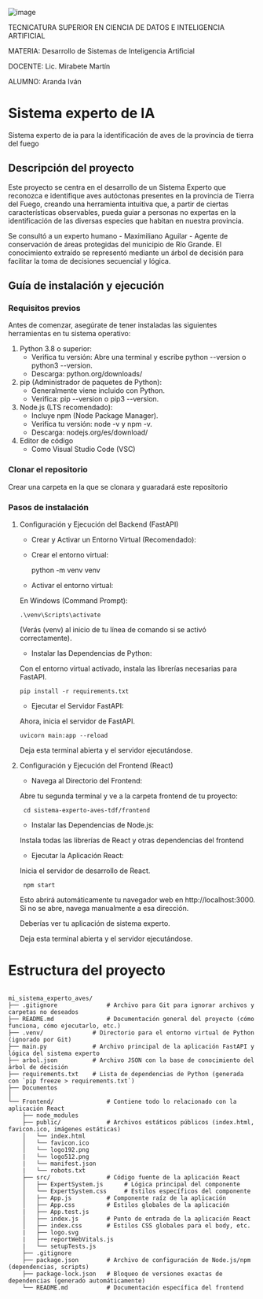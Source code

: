 ![image](https://github.com/user-attachments/assets/3f8022e3-3441-4202-a881-3d805b16d6ee)

TECNICATURA SUPERIOR EN CIENCIA DE DATOS E INTELIGENCIA ARTIFICIAL

MATERIA: Desarrollo de Sistemas de Inteligencia Artificial

DOCENTE: Lic. Mirabete Martín

ALUMNO: Aranda Iván

# Sistema experto de IA
Sistema experto de ia para la identificación de aves de la provincia de tierra del fuego

## Descripción del proyecto
Este proyecto se centra en el desarrollo de un Sistema Experto que reconozca e identifique aves autóctonas presentes en la provincia de Tierra del Fuego, creando una herramienta intuitiva que, a partir de ciertas características observables, pueda guiar a personas no expertas en la identificación de las diversas especies que habitan en nuestra provincia.

Se consultó a un experto humano - Maximiliano Aguilar - Agente de conservación de áreas protegidas del municipio de Río Grande. El conocimiento extraído se representó mediante un árbol de decisión para facilitar la toma de decisiones secuencial y lógica.

## Guía de instalación y ejecución

### Requisitos previos
Antes de comenzar, asegúrate de tener instaladas las siguientes herramientas en tu sistema operativo:

1. Python 3.8 o superior:
   * Verifica tu versión: Abre una terminal y escribe python --version o python3 --version.
   * Descarga: python.org/downloads/
2. pip (Administrador de paquetes de Python):
   * Generalmente viene incluido con Python.
   * Verifica: pip --version o pip3 --version.
3. Node.js (LTS recomendado):
   * Incluye npm (Node Package Manager).
   * Verifica tu versión: node -v y npm -v.
   * Descarga: nodejs.org/es/download/
4. Editor de código
   * Como Visual Studio Code (VSC)

### Clonar el repositorio
Crear una carpeta en la que se clonara y guaradará este repositorio

### Pasos de instalación
1.  Configuración y Ejecución del Backend (FastAPI)
   
    * Crear y Activar un Entorno Virtual (Recomendado):
      
    * Crear el entorno virtual:
      
        python -m venv venv
      
    * Activar el entorno virtual:
      
    En Windows (Command Prompt):
    
        .\venv\Scripts\activate
    
      (Verás (venv) al inicio de tu línea de comando si se activó correctamente).
    
    * Instalar las Dependencias de Python:
      
    Con el entorno virtual activado, instala las librerías necesarias para FastAPI.
    
        pip install -r requirements.txt
    
    * Ejecutar el Servidor FastAPI:
      
    Ahora, inicia el servidor de FastAPI.
    
        uvicorn main:app --reload
    
      Deja esta terminal abierta y el servidor ejecutándose.

3. Configuración y Ejecución del Frontend (React)
    * Navega al Directorio del Frontend:
      
    Abre tu segunda terminal y ve a la carpeta frontend de tu proyecto:
   
        cd sistema-experto-aves-tdf/frontend
   
    * Instalar las Dependencias de Node.js:
      
    Instala todas las librerías de React y otras dependencias del frontend
   
    * Ejecutar la Aplicación React:
      
    Inicia el servidor de desarrollo de React.
   
        npm start
   
      Esto abrirá automáticamente tu navegador web en http://localhost:3000. Si no se abre, navega manualmente a esa dirección.
   
      Deberías ver tu aplicación de sistema experto.
   
      Deja esta terminal abierta y el servidor ejecutándose.

# Estructura del proyecto

```plaintext

mi_sistema_experto_aves/
├── .gitignore              # Archivo para Git para ignorar archivos y carpetas no deseados
├── README.md               # Documentación general del proyecto (cómo funciona, cómo ejecutarlo, etc.)
├── .venv/              # Directorio para el entorno virtual de Python (ignorado por Git)
├── main.py             # Archivo principal de la aplicación FastAPI y lógica del sistema experto
├── arbol.json          # Archivo JSON con la base de conocimiento del árbol de decisión
├── requirements.txt    # Lista de dependencias de Python (generada con `pip freeze > requirements.txt`)
├── Documentos
│
└── Frontend/               # Contiene todo lo relacionado con la aplicación React
    ├── node_modules
    ├── public/             # Archivos estáticos públicos (index.html, favicon.ico, imágenes estáticas)
    │   └── index.html
    │   └── favicon.ico
    │   └── logo192.png
    |   └── logo512.png
    |   └── manifest.json
    |   └── robots.txt
    ├── src/                # Código fuente de la aplicación React
    │   ├── ExpertSystem.js      # Lógica principal del componente
    │   └── ExpertSystem.css     # Estilos específicos del componente
    │   ├── App.js          # Componente raíz de la aplicación
    │   ├── App.css         # Estilos globales de la aplicación
    |   ├── App.test.js
    │   ├── index.js        # Punto de entrada de la aplicación React
    │   ├── index.css       # Estilos CSS globales para el body, etc.
    |   ├── logo.svg
    |   ├── reportWebVitals.js
    |   └── setupTests.js
    ├── .gitignore
    ├── package.json        # Archivo de configuración de Node.js/npm (dependencias, scripts)
    ├── package-lock.json   # Bloqueo de versiones exactas de dependencias (generado automáticamente)
    └── README.md           # Documentación específica del frontend
